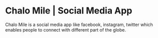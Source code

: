 # Chalo Mile | Social Media App
Chalo Mile is a social media app like facebook, instagram, twitter which enables people to connect with different part of the globe.
